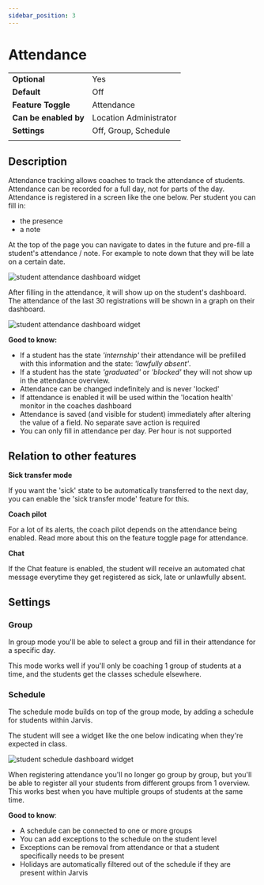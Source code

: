 ```yaml
---
sidebar_position: 3
---
```


# Attendance

|                       |                        |
|-----------------------|------------------------|
| **Optional**          | Yes                    |
| **Default**           | Off                    |
| **Feature Toggle**    | Attendance             |
| **Can be enabled by** | Location Administrator |
| **Settings**          | Off, Group, Schedule   |
|                       |                        |

## Description
Attendance tracking allows coaches to track the attendance of students. Attendance can be recorded for a full day, not for parts of the day.
Attendance is registered in a screen like the one below. Per student you can fill in: 
- the presence
- a note

At the top of the page you can navigate to dates in the future and pre-fill a student's attendance / note. For example to note down
that they will be late on a certain date.

![student attendance dashboard widget](/img/coaches/attendance/attendance-coach.png)

After filling in the attendance, it will show up on the student's dashboard. The attendance of the last 30 registrations will be shown in a graph on their dashboard. 

![student attendance dashboard widget](/img/coaches/attendance/student-dashboard.png)

**Good to know:**
- If a student has the state *'internship'* their attendance will be prefilled with this information and the state: *'lawfully absent'*.
- If a student has the state *'graduated'* or *'blocked'* they will not show up in the attendance overview.
- Attendance can be changed indefinitely and is never 'locked'
- If attendance is enabled it will be used within the 'location health' monitor in the coaches dashboard
- Attendance is saved (and visible for student) immediately after altering the value of a field. No separate save action is required
- You can only fill in attendance per day. Per hour is not supported

## Relation to other features
**Sick transfer mode**

If you want the 'sick' state to be automatically transferred to the next day, you can enable the 'sick transfer mode' feature for this. 

**Coach pilot**

For a lot of its alerts, the coach pilot depends on the attendance being enabled. Read more about this on the feature toggle page for attendance. 

**Chat**

If the Chat feature is enabled, the student will receive an automated chat message everytime
they get registered as sick, late or unlawfully absent.

## Settings
### Group

In group mode you'll be able to select a group and fill in their attendance for a specific day. 

This mode works well if you'll only be coaching 1 group of students at a time, and the students get the classes schedule elsewhere.

### Schedule

The schedule mode builds on top of the group mode, by adding a schedule for students within Jarvis.

The student will see a widget like the one below indicating when they're expected in class.

![student schedule dashboard widget](/img/coaches/attendance/student-dashboard-schedule.png)

When registering attendance you'll no longer go group by group, but you'll be able to register all your students from
different groups from 1 overview. This works best when you have multiple groups of students at the same time.

**Good to know**:
- A schedule can be connected to one or more groups
- You can add exceptions to the schedule on the student level
- Exceptions can be removal from attendance or that a student specifically needs to be present
- Holidays are automatically filtered out of the schedule if they are present within Jarvis